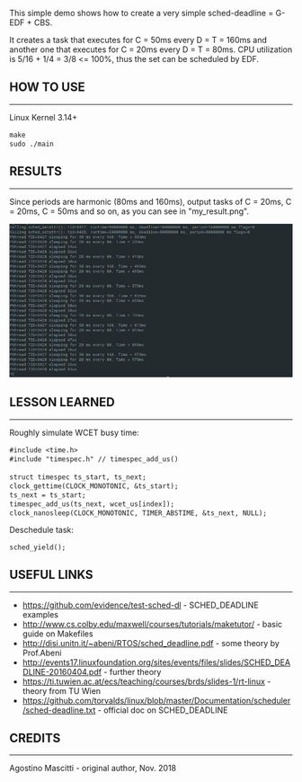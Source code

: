 This simple demo shows how to create a very simple sched-deadline = G-EDF + CBS.

It creates a task that executes for C = 50ms every D = T = 160ms and another one that executes for C = 20ms every D = T = 80ms. CPU utilization is 5/16 + 1/4 = 3/8 <= 100%, thus the set can be scheduled by EDF. 

## HOW TO USE
--------------------------------------
Linux Kernel 3.14+

	make
	sudo ./main

## RESULTS
--------------------------------------
Since periods are harmonic (80ms and 160ms), output tasks of C = 20ms, C = 20ms, C = 50ms and so on, as you can see in "my_result.png".

<img src="my_result.png" alt="Result image"/>

## LESSON LEARNED
--------------------------------------
Roughly simulate WCET busy time:

	#include <time.h>
	#include "timespec.h" // timespec_add_us()

	struct timespec ts_start, ts_next;
	clock_gettime(CLOCK_MONOTONIC, &ts_start);
	ts_next = ts_start;
	timespec_add_us(ts_next, wcet_us[index]);
	clock_nanosleep(CLOCK_MONOTONIC, TIMER_ABSTIME, &ts_next, NULL);

Deschedule task:

	sched_yield();

## USEFUL LINKS
---------------------------------------
- https://github.com/evidence/test-sched-dl - SCHED_DEADLINE examples
- http://www.cs.colby.edu/maxwell/courses/tutorials/maketutor/ - basic guide on Makefiles
- http://disi.unitn.it/~abeni/RTOS/sched_deadline.pdf - some theory by Prof.Abeni
- http://events17.linuxfoundation.org/sites/events/files/slides/SCHED_DEADLINE-20160404.pdf - further theory
- https://ti.tuwien.ac.at/ecs/teaching/courses/brds/slides-1/rt-linux - theory from TU Wien
- https://github.com/torvalds/linux/blob/master/Documentation/scheduler/sched-deadline.txt - official doc on SCHED_DEADLINE

## CREDITS
--------------------------------------
Agostino Mascitti - original author, Nov. 2018
